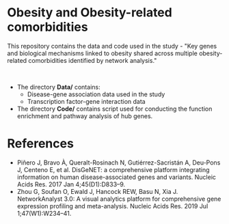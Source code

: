 # Obesity and Obesity-related comorbidities

This repository contains the data and code used in the study - "Key genes and biological mechanisms linked to obesity shared across multiple obesity-related comorbidities identified by network analysis."

<br/>

- The directory **Data/** contains:
  * Disease-gene association data used in the study
  * Transcription factor-gene interaction data
- The directory **Code/** contains script used for conducting the function enrichment and pathway analysis of hub genes.

# References
- Piñero J, Bravo À, Queralt-Rosinach N, Gutiérrez-Sacristán A, Deu-Pons J, Centeno E, et al. DisGeNET: a comprehensive platform integrating information on human disease-associated genes and variants. Nucleic Acids Res. 2017 Jan 4;45(D1):D833–9. 
- Zhou G, Soufan O, Ewald J, Hancock REW, Basu N, Xia J. NetworkAnalyst 3.0: A visual analytics platform for comprehensive gene expression profiling and meta-analysis. Nucleic Acids Res. 2019 Jul 1;47(W1):W234–41. 
